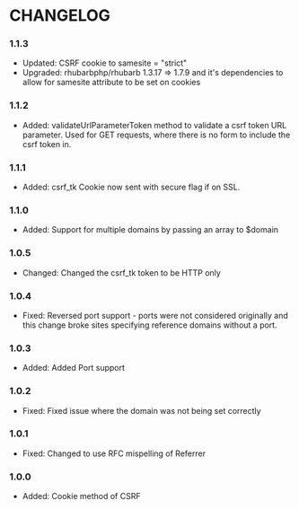 # CHANGELOG

### 1.1.3

* Updated:  CSRF cookie to samesite = "strict"
* Upgraded: rhubarbphp/rhubarb 1.3.17 => 1.7.9 and it's dependencies to allow for samesite attribute to be set on cookies

### 1.1.2

* Added:    validateUrlParameterToken method to validate a csrf token URL parameter. Used for GET requests, where there is no form to include the csrf token in.

### 1.1.1

* Added:    csrf_tk Cookie now sent with secure flag if on SSL.

### 1.1.0

* Added:    Support for multiple domains by passing an array to $domain

### 1.0.5

* Changed:  Changed the csrf_tk token to be HTTP only

### 1.0.4

* Fixed:    Reversed port support - ports were not considered originally and this change broke sites specifying reference domains without a port.

### 1.0.3

* Added:    Added Port support 

### 1.0.2   

* Fixed:    Fixed issue where the domain was not being set correctly

### 1.0.1

* Fixed:    Changed to use RFC mispelling of Referrer

### 1.0.0

* Added:    Cookie method of CSRF

